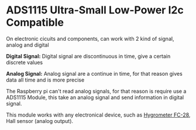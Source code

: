 # ADS1115 Ultra-Small Low-Power I2c Compatible

On electronic cicuits and components, can work with 2 kind of signal, analog and digital

**Digital Signal:** Digital signal are discontinuous in time, give a certain discrete values

**Analog Signal:** Analog signal are a continue in time, for that reason gives data all time and is more precise

The Raspberry pi can't read analog signals, for that reason is require use a ADS1115 Module, this take an analog signal and send information in digital signal.

This module works with any electronical device, such as [Hygrometer FC-28](/Example&#32;code/Hygrometer&#32;FC-28&#32;Sensor), Hall sensor (analog output).